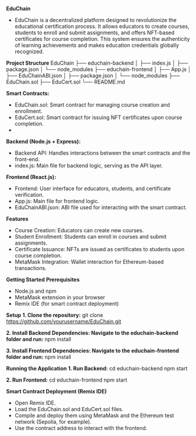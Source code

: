**EduChain**
- EduChain is a decentralized platform designed to revolutionize the educational certification process. It allows educators to create courses, students to enroll and submit assignments, and offers NFT-based certificates for course completion. This system ensures the authenticity of learning achievements and makes education credentials globally recognized.

**Project Structure**
EduChain
├── educhain-backend
│   ├── index.js
│   ├── package.json
│   └── node_modules
├── educhain-frontend
│   ├── App.js
│   ├── EduChainABI.json
│   ├── package.json
│   └── node_modules
├── EduChain.sol
├── EduCert.sol
└── README.md

**Smart Contracts:**
- EduChain.sol: Smart contract for managing course creation and enrollment.
- EduCert.sol: Smart contract for issuing NFT certificates upon course completion.
- 
**Backend (Node.js + Express):**
- Backend API: Handles interactions between the smart contracts and the front-end.
- index.js: Main file for backend logic, serving as the API layer.
  
**Frontend (React.js):**
- Frontend: User interface for educators, students, and certificate verification.
- App.js: Main file for frontend logic.
- EduChainABI.json: ABI file used for interacting with the smart contract.

**Features**
- Course Creation: Educators can create new courses.
- Student Enrollment: Students can enroll in courses and submit assignments.
- Certificate Issuance: NFTs are issued as certificates to students upon course completion.
- MetaMask Integration: Wallet interaction for Ethereum-based transactions.

**Getting Started**
**Prerequisites**
- Node.js and npm
- MetaMask extension in your browser
- Remix IDE (for smart contract deployment)

**Setup**
**1. Clone the repository:**
git clone https://github.com/yourusername/EduChain.git

**2. Install Backend Dependencies: Navigate to the educhain-backend folder and run:**
npm install

**3. Install Frontend Dependencies: Navigate to the educhain-frontend folder and run:**
npm install

**Running the Application**
**1. Run Backend:**
cd educhain-backend
npm start

**2. Run Frontend:**
cd educhain-frontend
npm start

**Smart Contract Deployment (Remix IDE)**
- Open Remix IDE.
- Load the EduChain.sol and EduCert.sol files.
- Compile and deploy them using MetaMask and the Ethereum test network (Sepolia, for example).
- Use the contract address to interact with the frontend.
